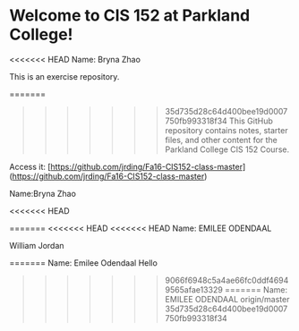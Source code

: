 # Welcome to CIS 152 at Parkland College!

<<<<<<< HEAD
Name: Bryna Zhao

This is an exercise repository.

=======
>>>>>>> 35d735d28c64d400bee19d0007750fb993318f34
This GitHub repository contains notes, starter files, and other content for the Parkland College CIS 152 Course.

Access it: [https://github.com/jrding/Fa16-CIS152-class-master] (https://github.com/jrding/Fa16-CIS152-class-master)

Name:Bryna Zhao

<<<<<<< HEAD



=======
<<<<<<< HEAD
<<<<<<< HEAD
Name:
EMILEE ODENDAAL























William Jordan

=======
Name: Emilee Odendaal Hello
>>>>>>> 9066f6948c5a4ae66fc0ddf46949565afae13329
=======
Name:
EMILEE ODENDAAL
>>>>>>> origin/master
>>>>>>> 35d735d28c64d400bee19d0007750fb993318f34
